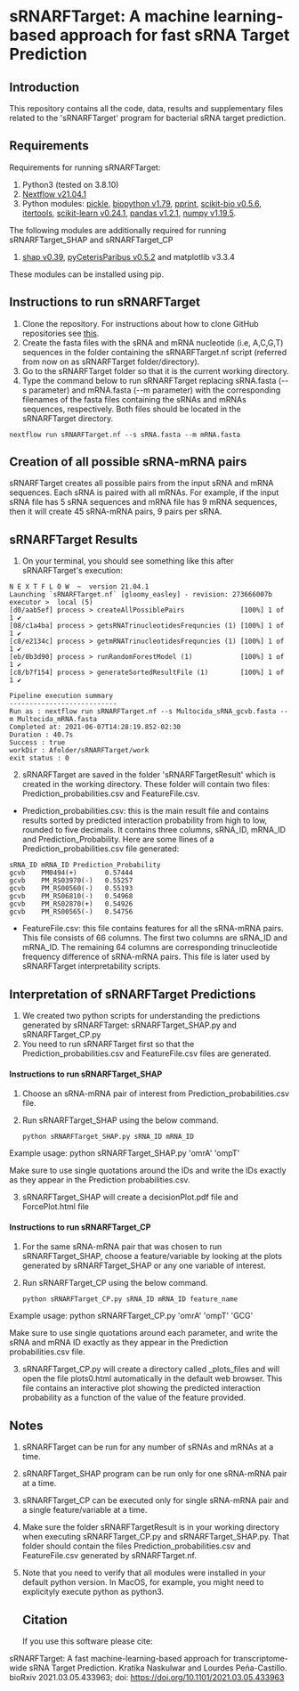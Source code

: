 # sRNARFTarget: A machine learning-based approach for fast sRNA Target Prediction #
  
  ## Introduction

This repository contains all the code, data, results and supplementary files related to the 'sRNARFTarget' program for bacterial sRNA target prediction.
    
  ## Requirements

Requirements for running sRNARFTarget:
  1. Python3 (tested on 3.8.10)
  2. [Nextflow v21.04.1](https://www.nextflow.io/)
  3. Python modules: [pickle](https://docs.python.org/3/library/pickle.html), [biopython v1.79](https://biopython.org/), [pprint](https://docs.python.org/3/library/pprint.html), [scikit-bio v0.5.6](http://scikit-bio.org/), [itertools](https://docs.python.org/3/library/itertools.html), [scikit-learn v0.24.1](https://scikit-learn.org/stable/), [pandas v1.2.1](https://pandas.pydata.org/), [numpy v1.19.5](https://numpy.org/).
        
The following modules are additionally required for running sRNARFTarget_SHAP and sRNARFTarget_CP
  1. [shap v0.39](https://pypi.org/project/shap/), [pyCeterisParibus v0.5.2](https://github.com/ModelOriented/pyCeterisParibus) and matplotlib v3.3.4
  
These modules can be installed using pip.
             
  ## Instructions to run sRNARFTarget
  
  1. Clone the repository. For instructions about how to clone GitHub repositories see [this](https://docs.github.com/en/github/creating-cloning-and-archiving-repositories/cloning-a-repository-from-github/cloning-a-repository).
  2. Create the fasta files with the sRNA and mRNA nucleotide (i.e, A,C,G,T) sequences in the folder containing the sRNARFTarget.nf script (referred from now on as sRNARFTarget folder/directory).
  3. Go to the sRNARFTarget folder so that it is the current working directory.
  4. Type the command below to run sRNARFTarget replacing sRNA.fasta (--s parameter) and mRNA.fasta (--m parameter) with the corresponding filenames of the fasta files containing the sRNAs and mRNAs sequences, respectively. Both files should be located in the sRNARFTarget directory.
   
    nextflow run sRNARFTarget.nf --s sRNA.fasta --m mRNA.fasta
   
  ## Creation of all possible sRNA-mRNA pairs
  
sRNARFTarget creates all possible pairs from the input sRNA and mRNA sequences. Each sRNA is paired with all mRNAs. For example, if the input sRNA file has 5 sRNA sequences and mRNA file has 9 mRNA sequences, then it will create 45 sRNA-mRNA pairs, 9 pairs per sRNA.
 
  ## sRNARFTarget Results
    
  1. On your terminal, you should see something like this after sRNARFTarget's execution:
  ```
  N E X T F L O W  ~  version 21.04.1
Launching `sRNARFTarget.nf` [gloomy_easley] - revision: 273666007b
executor >  local (5)
[d0/aab5ef] process > createAllPossiblePairs              [100%] 1 of 1 ✔
[08/c1a4ba] process > getsRNATrinucleotidesFrequncies (1) [100%] 1 of 1 ✔
[c8/e2134c] process > getmRNATrinucleotidesFrequncies (1) [100%] 1 of 1 ✔
[eb/0b3d90] process > runRandomForestModel (1)            [100%] 1 of 1 ✔
[c8/b7f154] process > generateSortedResultFile (1)        [100%] 1 of 1 ✔

Pipeline execution summary
---------------------------
Run as : nextflow run sRNARFTarget.nf --s Multocida_sRNA_gcvb.fasta --m Multocida_mRNA.fasta
Completed at: 2021-06-07T14:28:19.852-02:30
Duration : 40.7s
Success : true
workDir : Afolder/sRNARFTarget/work
exit status : 0
```
  2. sRNARFTarget are saved in the folder 'sRNARFTargetResult' which is created in the working directory. These folder will contain two files: Prediction\_probabilities.csv and FeatureFile.csv.
  * Prediction_probabilities.csv: this is the main result file and contains results sorted by predicted interaction probability from high to low, rounded to five decimals. It contains three columns, sRNA_ID, mRNA_ID and Prediction\_Probability. Here are some llines of a Prediction\_probabilities.csv file generated:
  ```
sRNA_ID mRNA_ID Prediction_Probability
gcvb    PM0494(+)       0.57444
gcvb    PM_RS03970(-)   0.55257
gcvb    PM_RS00560(-)   0.55193
gcvb    PM_RS06810(-)   0.54968
gcvb    PM_RS02870(+)   0.54926
gcvb    PM_RS00565(-)   0.54756
  ```
  * FeatureFile.csv: this file contains features for all the sRNA-mRNA pairs. This file consists of 66 columns. The first two columns are sRNA_ID and mRNA_ID. The remaining 64 columns are corresponding trinucleotide frequency difference of sRNA-mRNA pairs. This file is later used by sRNARFTarget interpretability scripts.

  ## Interpretation of sRNARFTarget Predictions 
  
  1. We created two python scripts for understanding the predictions generated by sRNARFTarget: sRNARFTarget_SHAP.py and sRNARFTarget_CP.py
  2. You need to run sRNARFTarget first so that the Prediction\_probabilities.csv and FeatureFile.csv files are generated.
     
   #### Instructions to run sRNARFTarget_SHAP
   
   1. Choose an sRNA-mRNA pair of interest from Prediction\_probabilities.csv file.
   2. Run sRNARFTarget_SHAP using the below command.
      
          python sRNARFTarget_SHAP.py sRNA_ID mRNA_ID
         
   Example usage: python sRNARFTarget_SHAP.py 'omrA' 'ompT'
   
   Make sure to use single quotations around the IDs and write the IDs exactly as they appear in the Prediction probabilities.csv.
   
   3. sRNARFTarget_SHAP will create a decisionPlot.pdf file and ForcePlot.html file
     
   #### Instructions to run sRNARFTarget_CP
   
   1. For the same sRNA-mRNA pair that was chosen to run sRNARFTarget_SHAP, choose a feature/variable by looking at the plots generated by sRNARFTarget_SHAP or any one variable of interest.
  2. Run sRNARFTarget_CP using the below command.
      
         python sRNARFTarget_CP.py sRNA_ID mRNA_ID feature_name
         
  Example usage: python sRNARFTarget_CP.py 'omrA' 'ompT' 'GCG'
  
  Make sure to use single quotations around each parameter, and write the sRNA and mRNA ID exactly as they appear in the Prediction probabilities.csv file.
  
  3. sRNARFTarget_CP.py will create a directory called \_plots_files and will open the file plots0.html automatically in the default web browser. This file contains an interactive plot showing the predicted interaction probability as a function of the value of the feature provided.
      
   ## Notes
1. sRNARFTarget can be run for any number of sRNAs and mRNAs at a time.
2. sRNARFTarget_SHAP program can be run only for one sRNA-mRNA pair at a time.
3. sRNARFTarget_CP can be executed only for single sRNA-mRNA pair and a single feature/variable at a time.
4. Make sure the folder sRNARFTargetResult is in your working directory when executing sRNARFTarget_CP.py and sRNARFTarget_SHAP.py. That folder should contain the files Prediction_probabilities.csv and FeatureFile.csv generated by sRNARFTarget.nf.
5. Note that you need to verify that all modules were installed in your default python version. In MacOS, for example, you might need to explicityly execute python as python3.

   ## Citation
   If you use this software please cite:
   
sRNARFTarget: A fast machine-learning-based approach for transcriptome-wide sRNA Target Prediction. Kratika Naskulwar and Lourdes Peña-Castillo. bioRxiv 2021.03.05.433963; doi: https://doi.org/10.1101/2021.03.05.433963 

